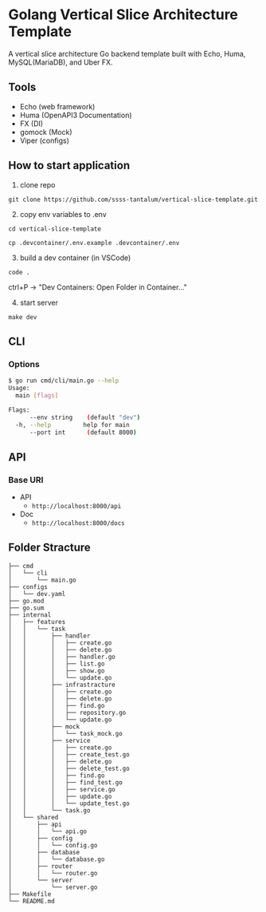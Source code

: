 # Golang Vertical Slice Architecture  Template

A vertical slice architecture Go backend template built with Echo, Huma, MySQL(MariaDB), and Uber FX.

## Tools

- Echo (web framework)
- Huma (OpenAPI3 Documentation)
- FX (DI)
- gomock (Mock)
- Viper (configs)

## How to start application

1. clone repo

`git clone https://github.com/ssss-tantalum/vertical-slice-template.git`

2. copy env variables to .env

`cd vertical-slice-template`

`cp .devcontainer/.env.example .devcontainer/.env`

3. build a dev container (in VSCode)

`code .`

ctrl+P -> "Dev Containers: Open Folder in Container..."

4. start server

`make dev`

## CLI

### Options

```bash
$ go run cmd/cli/main.go --help
Usage:
  main [flags]

Flags:
      --env string    (default "dev")
  -h, --help         help for main
      --port int      (default 8000)
```

## API

### Base URI

- API
    - `http://localhost:8000/api`
- Doc
    - `http://localhost:8000/docs`

## Folder Stracture

```
├── cmd
│   └── cli
│       └── main.go
├── configs
│   └── dev.yaml
├── go.mod
├── go.sum
├── internal
│   ├── features
│   │   └── task
│   │       ├── handler
│   │       │   ├── create.go
│   │       │   ├── delete.go
│   │       │   ├── handler.go
│   │       │   ├── list.go
│   │       │   ├── show.go
│   │       │   └── update.go
│   │       ├── infrastracture
│   │       │   ├── create.go
│   │       │   ├── delete.go
│   │       │   ├── find.go
│   │       │   ├── repository.go
│   │       │   └── update.go
│   │       ├── mock
│   │       │   └── task_mock.go
│   │       ├── service
│   │       │   ├── create.go
│   │       │   ├── create_test.go
│   │       │   ├── delete.go
│   │       │   ├── delete_test.go
│   │       │   ├── find.go
│   │       │   ├── find_test.go
│   │       │   ├── service.go
│   │       │   ├── update.go
│   │       │   └── update_test.go
│   │       └── task.go
│   └── shared
│       ├── api
│       │   └── api.go
│       ├── config
│       │   └── config.go
│       ├── database
│       │   └── database.go
│       ├── router
│       │   └── router.go
│       └── server
│           └── server.go
├── Makefile
└── README.md
```

